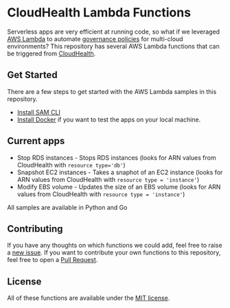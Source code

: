 # CloudHealth Lambda Functions

Serverless apps are very efficient at running code, so what if we leveraged [AWS Lambda](https://aws.amazon.com/lambda/) to automate [governance policies](https://www.cloudhealthtech.com/solutions/centralize-cloud-governance) for multi-cloud environments? This repository has several AWS Lambda functions that can be triggered from [CloudHealth](https://www.cloudhealthtech.com/).

## Get Started

There are a few steps to get started with the AWS Lambda samples in this repository.

* [Install SAM CLI](https://docs.aws.amazon.com/serverless-application-model/latest/developerguide/serverless-sam-cli-install.html)
* [Install Docker](https://docs.docker.com/install/) if you want to test the apps on your local machine.

## Current apps

* Stop RDS instances - Stops RDS instances (looks for ARN values from CloudHealth with `resource type='db'`)
* Snapshot EC2 instances - Takes a snaphot of an EC2 instance (looks for ARN values from CloudHealth with `resource type = 'instance'`)
* Modify EBS volume - Updates the size of an EBS volume (looks for ARN values from CloudHealth with `resource type = 'instance'`)

All samples are available in Python and Go

## Contributing

If you have any thoughts on which functions we could add, feel free to raise a [new issue](https://github.com/vmwarecloudadvocacy/cloudhealth-lambda-functions/issues/new). If you want to contribute your own functions to this repository, feel free to open a [Pull Request](https://github.com/vmwarecloudadvocacy/cloudhealth-lambda-functions/compare).

## License

All of these functions are available under the [MIT license](./LICENSE).
